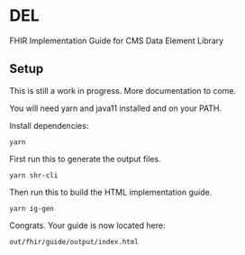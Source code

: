 # DEL

FHIR Implementation Guide for CMS Data Element Library

## Setup

This is still a work in progress. More documentation to come.

You will need yarn and java11 installed and on your PATH.

Install dependencies:

    yarn

First run this to generate the output files.

    yarn shr-cli

Then run this to build the HTML implementation guide.

    yarn ig-gen

Congrats. Your guide is now located here:

    out/fhir/guide/output/index.html
